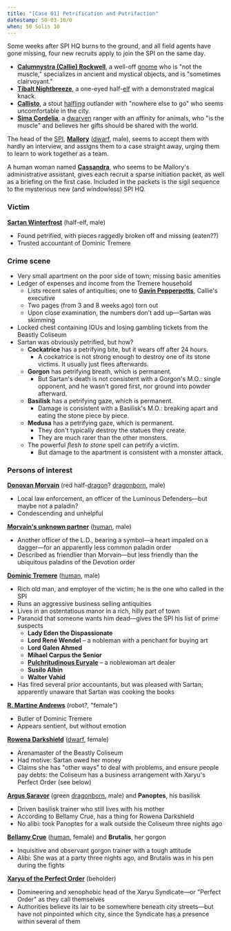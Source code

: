 ```yaml
---
title: "[Case 01] Petrification and Putrifaction"
datestamp: 50-03-10/0
when: 50 Solis 10
---
```


Some weeks after SPI HQ burns to the ground, and all field agents have gone missing, four new recruits apply to join the SPI on the same day.

* **[Calumnystra (Callie) Rockwell](../dossiers/callie)**, a well-off [gnome](../creatures/gnomes) who is "not the muscle," specializes in ancient and mystical objects, and is "sometimes clairvoyant."
* **[Tibalt Nightbreeze](../dossiers/tybalt)**, a one-eyed half-[elf](../creatures/elves) with a demonstrated magical knack.
* **[Callisto](../dossiers/cal)**, a stout [halfling](../creatures/halflings) outlander with "nowhere else to go" who seems uncomfortable in the city.
* **[Sima Cordelia](../dossiers/sima)**, a [dwarven](../creatures/dwarves) ranger with an affinity for animals, who "is the muscle" and believes her gifts should be shared with the world.

The head of the [SPI](../orgs/spi), **[Mallory](../dossiers/mallory)** ([dwarf](../creatures/dwarves), male), seems to accept them with hardly an interview, and assigns them to a case straight away, urging them to learn to work together as a team.

A human woman named **[Cassandra](../dossiers/cassandra)**, who seems to be Mallory's administrative assistant, gives each recruit a sparse initiation packet, as well as a briefing on the first case. Included in the packets is the sigil sequence to the mysterious new (and windowless) SPI HQ.

### Victim

**[Sartan Winterfrost](../dossiers/sartan-winterfrost)** (half-elf, male)
* Found petrified, with pieces raggedly broken off and missing (eaten??)
* Trusted accountant of Dominic Tremere

### Crime scene

* Very small apartment on the poor side of town; missing basic amenities
* Ledger of expenses and income from the Tremere household
  * Lists recent sales of antiquities; one to **[Gavin Pepperpotts](../dossiers/gavin-pepperpotts)**, Callie's executive
  * Two pages (from 3 and 8 weeks ago) torn out
  * Upon close examination, the numbers don't add up—Sartan was skimming
* Locked chest containing IOUs and losing gambling tickets from the Beastly Coliseum
* Sartan was obviously petrified, but how?
  * **Cockatrice** has a petrifying bite, but it wears off after 24 hours.
    * A cockatrice is not strong enough to destroy one of its stone victims. It usually just flees afterwards.
  * **Gorgon** has petrifying breath, which is permanent.
    * But Sartan's death is not consistent with a Gorgon's M.O.: single opponent, and he wasn't gored first, nor ground into powder afterward.
  * **Basilisk** has a petrifying gaze, which is permanent.
    * Damage is consistent with a Basilisk's M.O.: breaking apart and eating the stone piece by piece.
  * **Medusa** has a petrifying gaze, which is permanent.
    * They don't typically destroy the statues they create.
    * They are much rarer than the other monsters.
  * The powerful *flesh to stone* spell can petrify a victim.
    * But damage to the apartment is consistent with a monster attack.

### Persons of interest

**[Donovan Morvain](../dossiers/donovan-morvain)** (red half-[dragon](../creatures/dragons)? [dragonborn](../creatures/dragonborn), male)
* Local law enforcement, an officer of the Luminous Defenders—but maybe not a paladin?
* Condescending and unhelpful

**[Morvain's unknown partner](../dossiers/sennik-cromwell)** ([human](../creatures/humans), male)
* Another officer of the L.D., bearing a symbol—a heart impaled on a dagger—for an apparently less common paladin order
* Described as friendlier than Morvain—but less friendly than the ubiquitous paladins of the Devotion order

**[Dominic Tremere](../dossiers/dominic-tremere)** ([human](../creatures/humans), male)
* Rich old man, and employer of the victim; he is the one who called in the SPI
* Runs an aggressive business selling antiquities
* Lives in an ostentatious manor in a rich, hilly part of town
* Paranoid that someone wants him dead—gives the SPI his list of prime suspects
  * **Lady Eden the Dispassionate**
  * **Lord René Wendel** – a nobleman with a penchant for buying art
  * **Lord Galen Ahmed**
  * **Mihael Carpus the Senior**
  * **[Pulchritudinous Euryale](../dossiers/pulchritudinous-euryale)** – a noblewoman art dealer
  * **Susilo Albin**
  * **Walter Vahid**
* Has fired several prior accountants, but was pleased with Sartan; apparently unaware that Sartan was cooking the books

**[R. Martine Andrews](../reliquaries/warforged)** (robot?, "female")
* Butler of Dominic Tremere
* Appears sentient, but without emotion

**[Rowena Darkshield](../dossiers/rowena-darkshield)** ([dwarf](../creatures/dwarves), female)
* Arenamaster of the Beastly Coliseum
* Had motive: Sartan owed her money
* Claims she has "other ways" to deal with problems, and ensure people pay debts: the Coliseum has a business arrangement with Xaryu's Perfect Order (see below)

**[Argus Saravor](../dossiers/argus-saravor)** (green [dragonborn](../creatures/dragonborn), male) and **Panoptes**, his basilisk
* Driven basilisk trainer who still lives with his mother
* According to Bellamy Crue, has a thing for Rowena Darkshield
* No alibi: took Panoptes for a walk outside the Coliseum three nights ago

**[Bellamy Crue](../dossiers/bellamy-crue)** ([human](../creatures/humans), female) and **Brutalis**, her gorgon
* Inquisitive and observant gorgon trainer with a tough attitude
* Alibi: She was at a party three nights ago, and Brutalis was in his pen during the fights

**[Xaryu of the Perfect Order](../dossiers/xaryu)** (beholder)
* Domineering and xenophobic head of the Xaryu Syndicate—or "Perfect Order" as they call themselves
* Authorities believe its lair to be somewhere beneath city streets—but have not pinpointed which city, since the Syndicate has a presence within several of them
